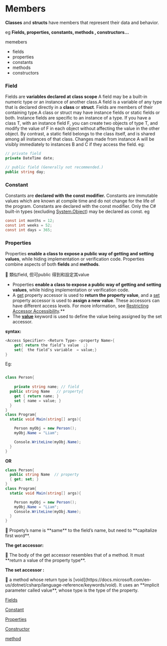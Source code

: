 # Members

**Classes** and **structs** have members that represent their data and behavior.

eg **Fields, properties, constants, methods , constructors…**

memebers

- fields
- properties
- constants
- methods
- constructors

### Field

Fields are **variables declared at class scope** A field may be a built-in numeric type or an instance of another class.A field is a variable of any type that is declared directly in a **class** or **struct**. Fields are members of their containing type.A class or struct may have instance fields or static fields or both. Instance fields are specific to an instance of a type. If you have a class T, with an instance field F, you can create two objects of type T, and modify the value of F in each object without affecting the value in the other object. By contrast, a static field belongs to the class itself, and is shared among all instances of that class. Changes made from instance A will be visibly immediately to instances B and C if they access the field. eg:

```csharp
// private field
private DateTime date;

// public field (Generally not recommended.)
public string day;
```

### Constant

Constants are **declared with the const modifier.**
Constants are immutable values which are known at compile time and do not change for the life of the program. Constants are declared with the const modifier. Only the C# built-in types (excluding [System.Object](https://docs.microsoft.com/en-us/dotnet/api/system.object)) may be declared as const. eg

```csharp
const int months = 12;
const int weeks = 52;
const int days = 365;
```

### Properties

Properties **enable a class to expose a public way of getting and setting values**,  while hiding implementation or verification code.  Properties combine aspects of both **fields** and **methods**.

<aside>
💬 類似field, 但可public 得到和設定其value
</aside>

- Properties **enable a class to expose a public way of getting and setting values**, while hiding implementation or verification code.
- A [get](https://docs.microsoft.com/en-us/dotnet/csharp/language-reference/keywords/get) property accessor is used to **return the property value**, and a [set](https://docs.microsoft.com/en-us/dotnet/csharp/language-reference/keywords/set) property accessor is used to **assign a new value**. These accessors can have different access levels. For more information, see [Restricting Accessor Accessibility](https://docs.microsoft.com/en-us/dotnet/csharp/programming-guide/classes-and-structs/restricting-accessor-accessibility).**
- The [**value**](https://docs.microsoft.com/en-us/dotnet/csharp/language-reference/keywords/value) keyword is used to define the value being assigned by the set accessor.

**syntax:**

```csharp
<Access Specifier> <Return Type> <property Name>{
	get{ return the field’s value  ;}
	set{  the field’s variable  = value;}
}
```

Eg:

```csharp

class Person{
  
	private string name; // field
  public string Name   // property{
    get { return name; }
    set { name = value; }
  }
}
class Program{
  static void Main(string[] args){

    Person myObj = new Person();
    myObj.Name = "Liam";

    Console.WriteLine(myObj.Name);
  }
}
```

**OR**

```csharp
class Person{
  public string Name  // property
  { get; set; }
}
class Program{
  static void Main(string[] args){

    Person myObj = new Person();
    myObj.Name = "Liam";
    Console.WriteLine(myObj.Name);
  }
}
```

<aside>
💬 Propety’s name is **same** to the field’s name, but need to **capitalize first word**.

</aside>

**The get accessor:** 

<aside>
📌 The body of the get accessor resembles that of a method. It must **return a value of the property type**.

</aside>

**The set accessor :** 

<aside>
📌 a method whose return type is [void](https://docs.microsoft.com/en-us/dotnet/csharp/language-reference/keywords/void). It uses an **implicit parameter called value**, whose type is the type of the property.

</aside>


[Fields](https://www.notion.so/Fields-cee8a2b63e21426f9125e3c76ce68494)

[Constant](https://www.notion.so/Constant-05eccd7af10f40f8b7c2b7a76ada485b)

[Properties](https://www.notion.so/Properties-cf3a1994cb4442d8b2964e63d2043d22)

[Constructor](https://www.notion.so/Constructor-3a73e2e69e7a439c87dcfab35e534d9f)

[method](https://www.notion.so/method-8f0bd3bed61d4bef9d0ca61c245df702)
